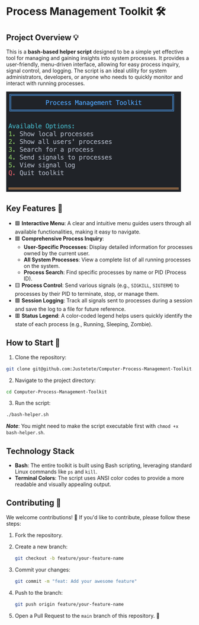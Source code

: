 # Process Management Toolkit 🛠️

## Project Overview 💡
This is a **bash-based helper script** designed to be a simple yet effective tool for managing and gaining insights into system processes. It provides a user-friendly, menu-driven interface, allowing for easy process inquiry, signal control, and logging. The script is an ideal utility for system administrators, developers, or anyone who needs to quickly monitor and interact with running processes.

<div><img src="https://raw.githubusercontent.com/Justetete/PicGo-Photo-Cloud/main/Screenshot%202025-09-09%20at%2022.35.32.png"></div>


## Key Features 🔮
- 🟩 **Interactive Menu**: A clear and intuitive menu guides users through all available functionalities, making it easy to navigate.
- 🟦 **Comprehensive Process Inquiry**:
    - **User-Specific Processes**: Display detailed information for processes owned by the current user.
    - **All System Processes**: View a complete list of all running processes on the system.
    - **Process Search**: Find specific processes by name or PID (Process ID).
- 🟨 **Process Control**: Send various signals (e.g., `SIGKILL`, `SIGTERM`) to processes by their PID to terminate, stop, or manage them.
- 🟪 **Session Logging**: Track all signals sent to processes during a session and save the log to a file for future reference.
- 🟥 **Status Legend**: A color-coded legend helps users quickly identify the state of each process (e.g., Running, Sleeping, Zombie).

## How to Start 🚀
1. Clone the repository:
```bash
git clone git@github.com:Justetete/Computer-Process-Management-Toolkit.git
```
2. Navigate to the project directory:
```bash
cd Computer-Process-Management-Toolkit
```
3. Run the script:
```bash
./bash-helper.sh
```
***Note***: You might need to make the script executable first with `chmod +x bash-helper.sh`.

## Technology Stack
- **Bash**: The entire toolkit is built using Bash scripting, leveraging standard Linux commands like `ps` and `kill`.
- **Terminal Colors**: The script uses ANSI color codes to provide a more readable and visually appealing output.

## Contributing 🤝
We welcome contributions! 🎉 If you'd like to contribute, please follow these steps:

1. Fork the repository.

2. Create a new branch:
   ```bash
   git checkout -b feature/your-feature-name
   ```

3. Commit your changes:
   ```bash
   git commit -m "feat: Add your awesome feature"
   ```

4. Push to the branch:
   ```bash
   git push origin feature/your-feature-name
   ```

5. Open a Pull Request to the `main` branch of this repository. 🚀
